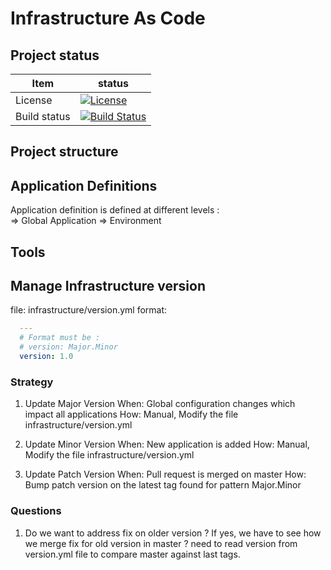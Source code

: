 # Infrastructure As Code

## Project status
| Item         | status                                                                                                             |
|--------------|--------------------------------------------------------------------------------------------------------------------|
| License      | [![License](https://img.shields.io/badge/license-MIT-blue.svg)](https://github.com/ygo74/iac_tools/blob/master/LICENSE) |
| Build status | [![Build Status](https://dev.azure.com/ygo74/iac/_apis/build/status/ygo74.iac?branchName=master)](https://dev.azure.com/ygo74/iac/_build/latest?definitionId=21&branchName=master) |


## Project structure

## Application Definitions

Application definition is defined at different levels :  
=> Global Application
=> Environment

## Tools

## Manage Infrastructure version
file: infrastructure/version.yml
format:
  ```yaml
    ---
    # Format must be :
    # version: Major.Minor
    version: 1.0  
  ```

### Strategy
1. Update Major Version
   When: Global configuration changes which impact all applications
   How: Manual, Modify the file infrastructure/version.yml

2. Update Minor Version
   When: New application is added
   How: Manual, Modify the file infrastructure/version.yml

3. Update Patch Version
   When: Pull request is merged on master
   How: Bump patch version on the latest tag found for pattern Major.Minor


### Questions
1. Do we want to address fix on older version ?
   If yes, we have to see how we merge fix for old version in master ? need to read version from version.yml file to compare master against last tags.